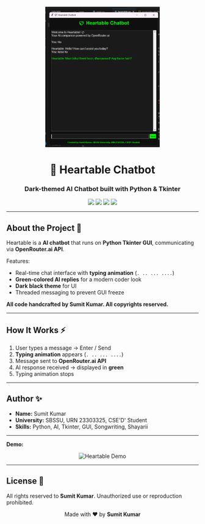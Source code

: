 <p align="center">
  <img src="Proff/Proff.png" alt="Proff" width="300"/>
</p>

<h1 align="center">💖 Heartable Chatbot</h1>
<h3 align="center">Dark-themed AI Chatbot built with Python & Tkinter</h3>

<p align="center">
  <img src="https://img.shields.io/badge/Author-Sumit%20Kumar-blue?style=for-the-badge&logo=github" />
  <img src="https://img.shields.io/badge/Language-Python-green?style=for-the-badge&logo=python" />
  <img src="https://img.shields.io/badge/AI-OpenRouter.ai-red?style=for-the-badge" />
  <img src="https://img.shields.io/badge/Status-2025%2D08%2D13-success?style=for-the-badge" />
</p>

---

## About the Project 🚀
Heartable is a **AI chatbot** that runs on **Python Tkinter GUI**, communicating via **OpenRouter.ai API**.  

Features:  
- Real-time chat interface with **typing animation** (`. .. ... ....`)  
- **Green-colored AI replies** for a modern coder look  
- **Dark black theme** for UI  
- Threaded messaging to prevent GUI freeze  

**All code handcrafted by Sumit Kumar. All copyrights reserved.**  

---

## How It Works ⚡
1. User types a message → Enter / Send  
2. **Typing animation** appears (`. .. ... ....`)  
3. Message sent to **OpenRouter.ai API**  
4. AI response received → displayed in **green**  
5. Typing animation stops  

---

## Author ✨
- **Name:** Sumit Kumar  
- **University:** SBSSU, URN 23303325, CSE'D' Student  
- **Skills:** Python, AI, Tkinter, GUI, Songwriting, Shayarii  

---


**Demo:**  
<p align="center">
  <img src="Proff/💖 Heartable Chatbot 2025-08-13 23-04-21 (1).gif" alt="Heartable Demo"/>
</p>

---

## License 📄
All rights reserved to **Sumit Kumar**. Unauthorized use or reproduction prohibited.  

<p align="center">
  Made with ❤️ by <b>Sumit Kumar</b>
</p>
